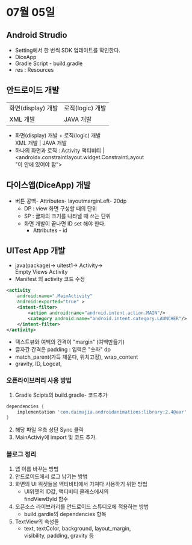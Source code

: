 # 07월 05일
## Android Strudio
- Setting에서 한 번씩 SDK 업데이트를 확인한다.
- DiceApp
- Gradle Script - build.gradle
- res : Resources


## 안드로이드 개발
|||
|-|-|
| 화면(display) 개발 | 로직(logic) 개발  |
|XML 개발| JAVA 개발|

- 화면(display) 개발 + 로직(logic) 개발  
XML 개발  |  JAVA 개발
- 하나의 화면과 로직 : Activity 액티비티
|<androidx.constraintlayout.widget.ConstraintLayout  
"이 안에 있어야 함">

## 다이스앱(DiceApp) 개발
- 버튼 공백- Attributes- layoutmarginLeft- 20dp 
  - DP : view 화면 구성할 때의 단위
  - SP : 글자의 크기를 나타낼 때 쓰는 단위
  - 화면 개발이 끝나면 ID set 해야 한다.
    - Attributes - id

## UITest App 개발
- java(package)-> uitest1-> Activity->  
Empty Views Activity
- Manifest 의 activity 코드 수정
```xml
<activity
    android:name=".MainActivity"
    android:exported="true" >
    <intent-filter>
        <action android:name="android.intent.action.MAIN"/>
        <category android:name="android.intent.category.LAUNCHER"/>
    </intent-filter>
</activity>
```
- 텍스트뷰와 여백의 간격이 "margin" (여백만들기)
- 글자간 간격은 padding : 입력은 "숫자" dp
- match_parent(가득 채운다, 위치고정), wrap_content
- gravity, ID, Logcat, 
### 오픈라이브러리 사용 방법
1. Gradle Scipts의 build.gradle- 코드추가
```gradle
dependencies {
    implementation 'com.daimajia.androidanimations:library:2.4@aar'
}
```
2. 해당 파일 우측 상단 Sync 클릭
3. MainActiviy에 import 및 코드 추가.

### 블로그 정리
1. 앱 이름 바꾸는 방법
2. 안드로이드에서 로그 남기는 방법
3. 화면의 UI 위젯들을 액티비티에서 가져다 사용하기 위한 방법
    - UI위젯의 ID값, 액티비티 클래스에서의  
findViewByld 함수
4. 오픈소스 라이브러리를 안드로이드 스튜디오에 적용하는 방법  
    - build.gardle의 dependencies 항목
5. TextView의 속성들
   - text, textColor, background, layout_margin,  
visibility, padding, gravity 등
